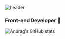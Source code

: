 

<!--
**nahago/nahago** is a ✨ _special_ ✨ repository because its `README.md` (this file) appears on your GitHub profile.

Here are some ideas to get you started:

- 🔭 I’m currently working on ...
- 🌱 I’m currently learning ...
- 👯 I’m looking to collaborate on ...
- 🤔 I’m looking for help with ...
- 💬 Ask me about ...
- 📫 How to reach me: ...
- 😄 Pronouns: ...
- ⚡ Fun fact: ...
-->
![header](https://capsule-render.vercel.app/api?type=Wave&color=F26B83&height=300&section=header&text=Hello,%20I'm%20Go%20Hana&fontSize=70)
 ### Front-end Developer 👋


![Anurag's GitHub stats](https://github-readme-stats.vercel.app/api?username=nahago&&show_icons=true&theme=material-palenight)
